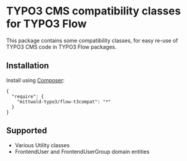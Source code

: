 TYPO3 CMS compatibility classes for TYPO3 Flow
==============================================

This package contains some compatibility classes, for easy re-use of
TYPO3 CMS code in TYPO3 Flow packages.

Installation
------------

Install using [Composer](http://getcomposer.org):

    {
      "require": {
        "mittwald-typo3/flow-t3compat": "*"
      }
    }

Supported
---------

- Various Utility classes
- FrontendUser and FrontendUserGroup domain entities
